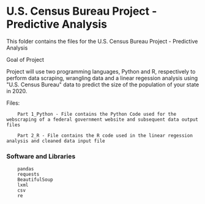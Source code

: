 # U.S. Census Bureau Project - Predictive Analysis 

This folder contains the files for the U.S. Census Bureau Project - Predictive Analysis 

Goal of Project

Project will use two programming languages, Python and R, respectively to perform data scraping, wrangling data and a linear regession analysis using "U.S. Census Bureau" data to predict the size of the population of your state in 2020.

Files: 

        Part 1_Python - File contains the Python Code used for the webscraping of a federal government website and subsequent data output files

        Part 2_R - File contains the R code used in the linear regession analysis and cleaned data input file


### Software and Libraries
        pandas 
        requests
        BeautifulSoup
        lxml
        csv
        re
        
